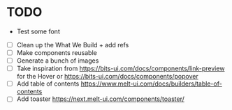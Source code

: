 # TODO

- Test some font
- [ ] Clean up the What We Build + add refs
- [ ] Make components reusable
- [ ] Generate a bunch of images
- [ ] Take inspiration from https://bits-ui.com/docs/components/link-preview for the Hover or https://bits-ui.com/docs/components/popover
- [ ] Add table of contents https://www.melt-ui.com/docs/builders/table-of-contents
- [ ] Add toaster https://next.melt-ui.com/components/toaster/
